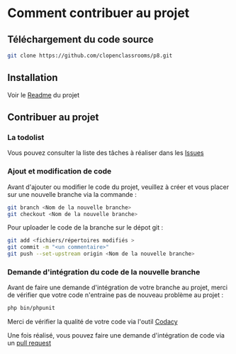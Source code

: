# Comment contribuer au projet
## Téléchargement du code source
```bash
git clone https://github.com/clopenclassrooms/p8.git
```

## Installation
Voir le [Readme](https://github.com/clopenclassrooms/p8/blob/master/Readme.md) du projet

## Contribuer au projet
### La todolist
Vous pouvez consulter la liste des tâches à réaliser dans les [Issues](https://github.com/clopenclassrooms/p8/issues)

### Ajout et modification de code

Avant d'ajouter ou modifier le code du projet, veuillez à créer et vous placer sur une nouvelle branche via la commande : 
``` bash
git branch <Nom de la nouvelle branche>
git checkout <Nom de la nouvelle branche>
```

Pour uploader le code de la branche sur le dépot git :
```bash
git add <fichiers/répertoires modifiés >
git commit -m "<un commentaire>"
git push --set-upstream origin <Nom de la nouvelle branche>
```

### Demande d'intégration du code de la nouvelle branche
Avant de faire une demande d'intégration de votre branche au projet, merci de vérifier que votre code n'entraine pas de nouveau problème au projet : 
``` bash 
php bin/phpunit
```

Merci de vérifier la qualité de votre code via l'outil [Codacy](https://www.codacy.com/)

Une fois réalisé, vous pouvez faire une demande d'intégration de code via un [pull request](https://github.com/clopenclassrooms/p8/pulls)
